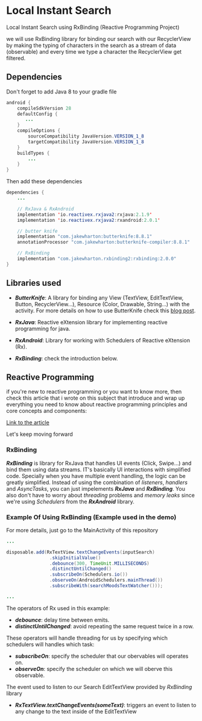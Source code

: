# Local Instant Search

Local Instant Search using RxBinding (Reactive Programming Project)

we will use RxBinding library for binding our search with our RecyclerView by making the typing of characters in the search as a stream of data (observable) and every time we type a character the RecyclerView get filtered.

## Dependencies

Don't forget to add Java 8 to your gradle file

```java
android {
    compileSdkVersion 28
    defaultConfig {
       ...
    }
    compileOptions {
        sourceCompatibility JavaVersion.VERSION_1_8
        targetCompatibility JavaVersion.VERSION_1_8
    }
    buildTypes {
        ...
    }
}
```
Then add these dependencies
```java
dependencies {
    ...

    // RxJava & RxAndroid
    implementation 'io.reactivex.rxjava2:rxjava:2.1.9'
    implementation 'io.reactivex.rxjava2:rxandroid:2.0.1'

    // butter knife
    implementation "com.jakewharton:butterknife:8.8.1"
    annotationProcessor "com.jakewharton:butterknife-compiler:8.8.1"

    // RxBinding
    implementation "com.jakewharton.rxbinding2:rxbinding:2.0.0"
}

```
## Libraries used
- ***ButterKnife***:
A library for binding any View (TextView, EditTextView, Button, RecyclerView…), Resource (Color, Drawable, String…) with the activity.
For more details on how to use ButterKnife check this [blog post](https://www.androidhive.info/2017/10/android-working-with-butterknife-viewbinding-library/).

- ***RxJava***:
Reactive eXtension library for implementing reactive programming for java.

- ***RxAndroid***:
Library for working with Schedulers of Reactive eXtension (Rx).

- ***RxBinding***:
check the introduction below.

## Reactive Programming
if you're new to reactive programming or you want to know more, then check this article that i wrote on this subject that introduce and wrap up everything you need to know about reactive programming principles and core concepts and components:

[Link to the article](https://www.linkedin.com/pulse/reactivex-reactive-programming-principles-mahdi-chtioui/?trackingId=%2F8XzEJB0R%2BiQOPhR%2BU1nrw%3D%3D)

Let's keep moving forward

### RxBinding

***RxBinding*** is library for RxJava that handles UI events (Click, Swipe…) and bind them using data streams. IT's basically UI interactions with simplified code. Specially when you have multiple event handling, the logic can be greatly simplified. Instead of using the combination of *listeners*, *handlers* and *AsyncTasks*, you can just impelements ***RxJava*** and ***RxBinding***. You also don't have to worry about *threading* problems and *memory leaks* since we're using *Schedulers* from the ***RxAndroid*** library.

### Example Of Using RxBinding (Example used in the demo)
For more details, just go to the MainActivity of this repository

```java
...

disposable.add(RxTextView.textChangeEvents(inputSearch)
                .skipInitialValue()
                .debounce(300, TimeUnit.MILLISECONDS)
                .distinctUntilChanged()
                .subscribeOn(Schedulers.io())
                .observeOn(AndroidSchedulers.mainThread())
                .subscribeWith(searchMoodsTextWatcher()));

...
```

The operators of Rx used in this example: 

- ***debounce***: delay time between emits.
- ***distinctUntilChanged***: avoid repeating the same request twice in a row.

These operators will handle threading for us by specifying which schedulers will handles which task:

- ***subscribeOn***: specify the scheduler that our obervables will operates on.
- ***observeOn***: specify the scheduler on which we will oberve this observable.

The event used to listen to our Search EditTextView provided by *RxBinding* library
- ***RxTextView.textChangeEvents(someText)***: triggers an event to listen to any change to the text inside of the EditTextView


